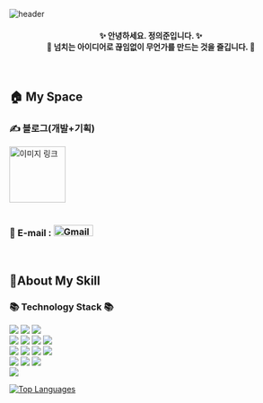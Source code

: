 ![header](https://capsule-render.vercel.app/api?type=slice&color=004EA1&height=170&section=header&text=Hi,%20Everyone!&fontColor=090707&fontAlignX=45&fontAlignY=65&fontSize=100)


#### <div align="center"> ✨ 안녕하세요. 정의준입니다. ✨ <br> 🏃 넘치는 아이디어로 끊임없이 무언가를 만드는 것을 즐깁니다. 🏃 </div>

<br>

## 🏠 My Space
### ✍️ 블로그(개발+기획)
<a href="https://blog.codegradation.com" target="_blank" rel="noopener noreferrer" style="display: block; text-align: left;">
  <img src="https://github.com/user-attachments/assets/17337920-35d8-4ea8-8679-7027a1a03192" alt="이미지 링크" style="width: 100px; height: 100px; display: inline-block;"> 
</a>
<br>

### 💌 E-mail : <a href="mailto:euijoonism@gmail.com" style="text-decoration: none;"> <img src="https://img.shields.io/badge/Gmail-EA4335?style=flat-square&logo=Gmail&logoColor=white" alt="Gmail" style="width: 70px; height: 20px;">
</a>

<br>

## 🔌About My Skill
### 📚 Technology Stack 📚
<p>
<img src="https://img.shields.io/badge/Java-FF7F00?style=for-the-badge&logo=openjdk&logoColor=white">
<img src="https://img.shields.io/badge/spring framework-6DB33F?style=for-the-badge&logo=spring&logoColor=white">
<img src="https://img.shields.io/badge/spring boot-6DB33F?style=for-the-badge&logo=springboot&logoColor=white">
<br>
<img src="https://img.shields.io/badge/react-61DAFB?style=for-the-badge&logo=react&logoColor=white">
<img src="https://img.shields.io/badge/html-E34F26?style=for-the-badge&logo=html5&logoColor=white">
<img src="https://img.shields.io/badge/css-1572B6?style=for-the-badge&logo=css3&logoColor=white">
<img src="https://img.shields.io/badge/javascript-F7DF1E?style=for-the-badge&logo=javascript&logoColor=black">
<br>  
<img src="https://img.shields.io/badge/mysql-003E98?style=for-the-badge&logo=mysql&logoColor=white">
<img src="https://img.shields.io/badge/Redis-DC382D?style=for-the-badge&logo=redis&logoColor=white">
<img src="https://img.shields.io/badge/Docker-2496ED?style=for-the-badge&logo=Docker&logoColor=white">
<img src="https://img.shields.io/badge/postman-FF6C37?style=for-the-badge&logo=postman&logoColor=white"> 
<br>
<img src="https://img.shields.io/badge/AWS-FF9900?style=for-the-badge&logo=amazonaws&logoColor=white">
<img src="https://img.shields.io/badge/S3-569A31?style=for-the-badge&logo=amazons3&logoColor=white">
<img src="https://img.shields.io/badge/websocket-010101?style=for-the-badge&logo=Socket.io&logoColor=white">
<br>
<img src="https://img.shields.io/badge/figma-F24E1E?style=for-the-badge&logo=figma&logoColor=white"> 
</p>

[![Top Languages](https://github-readme-stats.vercel.app/api/top-langs/?username=euijooning&exclude_repo=project_naemeal_front&hide=mustache&langs_count=5&layout=compact)](https://github.com/euijooning/github-readme-stats)

<br>

<!--
**euijooning/euijooning** is a ✨ _special_ ✨ repository because its `README.md` (this file) appears on your GitHub profile.

Here are some ideas to get you started:

- 🔭 I’m currently working on ...
- 🌱 I’m currently learning ...
- 👯 I’m looking to collaborate on ...
- 🤔 I’m looking for help with ...
- 💬 Ask me about ...
- 📫 How to reach me: ...
- 😄 Pronouns: ...
- ⚡ Fun fact: ...
-->
